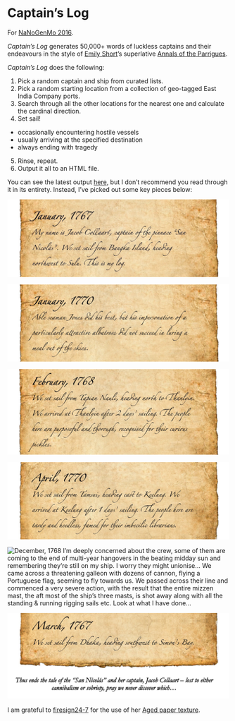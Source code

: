 # Captain’s Log
For [NaNoGenMo 2016](https://github.com/NaNoGenMo/2016).

_Captain’s Log_ generates 50,000+ words of luckless captains and their endeavours in the style of [Emily Short](https://emshort.blog/)’s superlative [Annals of the Parrigues](https://drive.google.com/file/d/0B97d5C256qbrOHFwSUhsZE4tU0k/view?usp=sharing).

_Captain’s Log_ does the following:
1. Pick a random captain and ship from curated lists.
2. Pick a random starting location from a collection of geo-tagged East India Company ports.
3. Search through all the other locations for the nearest one and calculate the cardinal direction.
4. Set sail!
* occasionally encountering hostile vessels
* usually arriving at the specified destination
* always ending with tragedy
5. Rinse, repeat.
6. Output it all to an HTML file.

You can see the latest output [here](https://github.com/eoinnoble/captains-log/blob/master/output/captains-log.html), but I don’t recommend you read through it in its entirety. Instead, I’ve picked out some key pieces below:

![January, 1767 My name is Jacob Collaart, captain of the pinnace “San Nicolás”. We set sail from Bangka Island, heading northwest to Sulu. This is my log.](https://github.com/eoinnoble/captains-log/blob/master/output/images/cl1.jpg)

![January, 1770 Able seaman Jones did his best, but his impersonation of a particularly attractive albatross did not succeed in luring a meal out of the skies.](https://github.com/eoinnoble/captains-log/blob/master/output/images/cl2.jpg)

![February, 1768 We set sail from Tapian Nauli, heading north to Thanlyin. We arrived at Thanlyin after 2 days’ sailing. The people here are purposeful and thorough, recognised for their curious pickles.](https://github.com/eoinnoble/captains-log/blob/master/output/images/cl3.jpg)

![April, 1770 We set sail from Tamsui, heading east to Keelung. We arrived at Keelung after 1 days’ sailing. The people here are tardy and heedless, famed for their imbecilic librarians.](https://github.com/eoinnoble/captains-log/blob/master/output/images/cl4.jpg)

![December, 1768 I’m deeply concerned about the crew, some of them are coming to the end of multi-year hangovers in the beating midday sun and remembering they’re still on my ship. I worry they might unionise… We came across a threatening galleon with dozens of cannon, flying a Portuguese flag, seeming to fly towards us. We passed across their line and commenced a very severe action, with the result that the entire mizzen mast, the aft most of the ship’s three masts, is shot away along with all the standing & running rigging sails etc. Look at what I have done…](https://github.com/eoinnoble/captains-log/blob/master/output/images/cl5.jpg)

![March, 1767 We set sail from Dhaka, heading southwest to Simon’s Bay. Thus ends the tale of the “San Nicolás” and her captain, Jacob Collaart – lost to either cannibalism or sobriety, pray we never discover which…](https://github.com/eoinnoble/captains-log/blob/master/output/images/cl6.jpg)

I am grateful to [firesign24-7](http://firesign24-7.deviantart.com/) for the use of her [Aged paper texture](http://firesign24-7.deviantart.com/art/Aged-paper-texture-159950888).